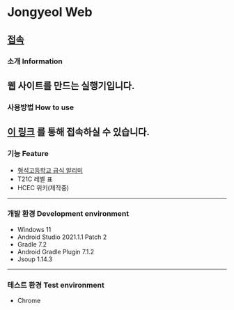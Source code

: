 # Jongyeol Web
[접속](https://jongyeol.kro.kr)
---
### 소개 Information
웹 사이트를 만드는 실행기입니다.
---
### 사용방법 How to use
[이 링크](https://jongyeol.kro.kr) 를 통해 접속하실 수 있습니다.
---
### 기능 Feature
* [형석고등학교 급식 알리미](https://github.com/Jongye0l/hshsmenu-web)
* T21C 레벨 표
* HCEC 위키(제작중)
---
### 개발 환경 Development environment
* Windows 11
* Android Studio 2021.1.1 Patch 2
* Gradle 7.2
* Android Gradle Plugin 7.1.2
* Jsoup 1.14.3
---
### 테스트 환경 Test environment
* Chrome